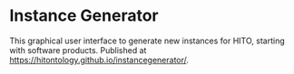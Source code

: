 # Instance Generator

This graphical user interface to generate new instances for HITO, starting with software products.
Published at <https://hitontology.github.io/instancegenerator/>.
